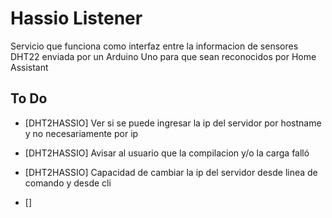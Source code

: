 # Hassio Listener

Servicio que funciona como interfaz entre la informacion de sensores DHT22 enviada por un Arduino Uno para que sean reconocidos por Home Assistant

## To Do

* [DHT2HASSIO] Ver si se puede ingresar la ip del servidor por hostname y no necesariamente por ip
* [DHT2HASSIO] Avisar al usuario que la compilacion y/o la carga falló
* [DHT2HASSIO] Capacidad de cambiar la ip del servidor desde linea de comando y desde cli

* []
